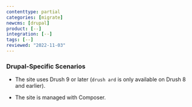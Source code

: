 ```yaml
---
contenttype: partial
categories: [migrate]
newcms: [drupal]
product: [--]
integration: [--]
tags: [--]
reviewed: "2022-11-03"
---
```


### Drupal-Specific Scenarios

- The site uses Drush 9 or later (`drush ard` is only available on Drush 8 and earlier).

- The site is managed with Composer.